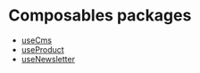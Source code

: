 # Composables packages

- [useCms](./composables/useCms.md)
- [useProduct](./composables/useProduct.md)
- [useNewsletter](./composables/useNewsletter.md)
